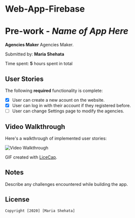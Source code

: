 # Web-App-Firebase
# Pre-work - *Name of App Here*

**Agencies Maker** Agencies Maker.

Submitted by: **Maria Shehata**

Time spent: **5** hours spent in total

## User Stories

The following **required** functionality is complete:

* [x] User can create a new acount on the website.
* [x] User can log in with their account if they registered before.
* [ ] User can change Settings page to modify the agencies.

## Video Walkthrough 

Here's a walkthrough of implemented user stories:

<img src='http://i.imgur.com/link/to/your/gif/file.gif' title='Video Walkthrough' width='' alt='Video Walkthrough' />

GIF created with [LiceCap](http://www.cockos.com/licecap/).

## Notes

Describe any challenges encountered while building the app.

## License

    Copyright [2020] [Maria Shehata]


